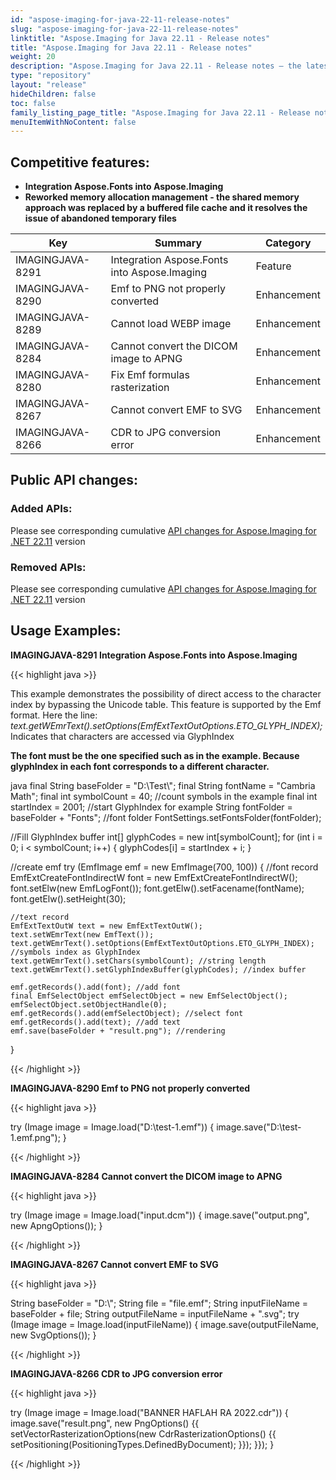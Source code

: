 ```yaml
---
id: "aspose-imaging-for-java-22-11-release-notes"
slug: "aspose-imaging-for-java-22-11-release-notes"
linktitle: "Aspose.Imaging for Java 22.11 - Release notes"
title: "Aspose.Imaging for Java 22.11 - Release notes"
weight: 20
description: "Aspose.Imaging for Java 22.11 - Release notes – the latest updates and fixes."
type: "repository"
layout: "release"
hideChildren: false
toc: false
family_listing_page_title: "Aspose.Imaging for Java 22.11 - Release notes"
menuItemWithNoContent: false
---
```


## Competitive features:

- **Integration Aspose.Fonts into Aspose.Imaging**
- **Reworked memory allocation management - the shared memory approach was replaced by a buffered file cache and it resolves the issue of abandoned temporary files**

| **Key**         | **Summary**                                                                                                                                                              | **Category** |
|-----------------|--------------------------------------------------------------------------------------------------------------------------------------------------------------------------|--------------|
| IMAGINGJAVA-8291 | Integration Aspose.Fonts into Aspose.Imaging                                                                                                                                  | Feature      |
| IMAGINGJAVA-8290 | Emf to PNG not properly converted                                                                                                                                   | Enhancement      |
| IMAGINGJAVA-8289 | Cannot load WEBP image                                                                                                                                  | Enhancement      |
| IMAGINGJAVA-8284 | Cannot convert the DICOM image to APNG                                                                                                                                  | Enhancement      |
| IMAGINGJAVA-8280 | Fix Emf formulas rasterization                                                                                                                         | Enhancement      |
| IMAGINGJAVA-8267 | Cannot convert EMF to SVG                                                                                                                                  | Enhancement      |
| IMAGINGJAVA-8266 | CDR to JPG conversion error                                                                                                                                  | Enhancement      |

## Public API changes:

### Added APIs:

Please see corresponding cumulative [API changes for Aspose.Imaging for .NET 22.11](/imaging/net/release-notes/2022/aspose-imaging-for-net-22-11-release-notes/) version

### Removed APIs:

Please see corresponding cumulative [API changes for Aspose.Imaging for .NET 22.11](/imaging/net/release-notes/2022/aspose-imaging-for-net-22-11-release-notes/) version

## Usage Examples:

**IMAGINGJAVA-8291 Integration Aspose.Fonts into Aspose.Imaging**

{{< highlight java >}}

This example demonstrates the possibility of direct access to the character index by bypassing the Unicode table.
This feature is supported by the Emf format.
Here the line: *text.getWEmrText().setOptions(EmfExtTextOutOptions.ETO_GLYPH_INDEX);*
Indicates that characters are accessed via GlyphIndex

**The font must be the one specified such as in the example. Because glyphIndex in each font corresponds to a different character.**

java
final String baseFolder = "D:\\Test\\";
final String fontName = "Cambria Math";
final int symbolCount = 40; //count symbols in the example
final int startIndex = 2001; //start GlyphIndex for example
String fontFolder = baseFolder + "Fonts"; //font folder
FontSettings.setFontsFolder(fontFolder);

//Fill GlyphIndex buffer
int[] glyphCodes = new int[symbolCount];
for (int i = 0; i < symbolCount; i++)
{
	glyphCodes[i] = startIndex + i;
}

//create emf
try (EmfImage emf = new EmfImage(700, 100))
{
	//font record
	EmfExtCreateFontIndirectW font = new EmfExtCreateFontIndirectW();
	font.setElw(new EmfLogFont());
	font.getElw().setFacename(fontName);
	font.getElw().setHeight(30);

	//text record
	EmfExtTextOutW text = new EmfExtTextOutW();
	text.setWEmrText(new EmfText());
	text.getWEmrText().setOptions(EmfExtTextOutOptions.ETO_GLYPH_INDEX); //symbols index as GlyphIndex
	text.getWEmrText().setChars(symbolCount); //string length
	text.getWEmrText().setGlyphIndexBuffer(glyphCodes); //index buffer

	emf.getRecords().add(font); //add font
	final EmfSelectObject emfSelectObject = new EmfSelectObject();
	emfSelectObject.setObjectHandle(0);
	emf.getRecords().add(emfSelectObject); //select font
	emf.getRecords().add(text); //add text
	emf.save(baseFolder + "result.png"); //rendering
}

{{< /highlight >}}

**IMAGINGJAVA-8290 Emf to PNG not properly converted**

{{< highlight java >}}

try (Image image = Image.load("D:\\test-1.emf"))
{
    image.save("D:\\test-1.emf.png");
}

{{< /highlight >}}

**IMAGINGJAVA-8284 Cannot convert the DICOM image to APNG**

{{< highlight java >}}

try (Image image = Image.load("input.dcm"))
{
    image.save("output.png", new ApngOptions());
}

{{< /highlight >}}

**IMAGINGJAVA-8267 Cannot convert EMF to SVG**

{{< highlight java >}}

String baseFolder = "D:\\";
String file = "file.emf";
String inputFileName = baseFolder + file;
String outputFileName = inputFileName + ".svg";
try (Image image = Image.load(inputFileName))
{
    image.save(outputFileName, new SvgOptions());
}

{{< /highlight >}}

**IMAGINGJAVA-8266 CDR to JPG conversion error**

{{< highlight java >}}

try (Image image = Image.load("BANNER HAFLAH RA 2022.cdr"))
 {
     image.save("result.png", new PngOptions()
     {{
         setVectorRasterizationOptions(new CdrRasterizationOptions()
						 {{
							 setPositioning(PositioningTypes.DefinedByDocument);
						 }});
     }});
 }

{{< /highlight >}}
